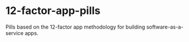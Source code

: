 # 12-factor-app-pills

Pills based on the 12-factor app methodology for building software-as-a-service apps.
